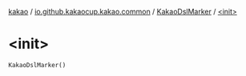 [kakao](../../index.md) / [io.github.kakaocup.kakao.common](../index.md) / [KakaoDslMarker](index.md) / [&lt;init&gt;](./-init-.md)

# &lt;init&gt;

`KakaoDslMarker()`
